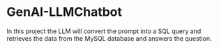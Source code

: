 # GenAI-LLMChatbot

In this project the LLM will convert the prompt into a SQL query and retrieves the data from the MySQL database and answers the question.
